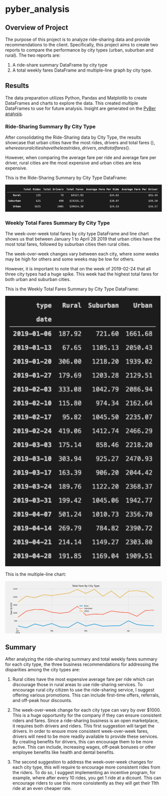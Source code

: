 # pyber_analysis

## Overview of Project

The purpose of this project is to analyze ride-sharing data and provide recommendations to the client. Specifically, this project aims to create two reports to compare the performance by city types (urban, suburban and rural). The two reports are:

1. A ride-share summary DataFrame by city type 
2. A total weekly fares DataFrame and multiple-line graph by city type. 

## Results

The data preparation utilizes Python, Pandas and Matplotlib to create DataFrames and charts to explore the data. This created multiple DataFrames to use for future analysis. Insight are generated on the <a href="PyBer_Challenge.ipynb">PyBer analysis</a>. 

### Ride-Sharing Summary By City Type

After consolidating the Ride-Sharing data by City Type, the results showcase that urban cities have the most rides, drivers and total fares ($), whereas rural cities have the least rides, drivers, and total fares ($).

However, when comparing the average fare per ride and average fare per driver, rural cities are the most expensive and urban cities are less expensive. 

This is the Ride-Sharing Summary by City Type DataFrame:

<img src="Analysis/Pyber_Summary_DataFrame.png" width="700">

### Weekly Total Fares Summary By City Type

The week-over-week total fares by city type DataFrame and line chart shows us that between January 1 to April 28 2019 that urban cities have the most total fares, followed by suburban cities then rural cities.

The week-over-week changes vary between each city, where some weeks may be high for others and some weeks may be low for others. 

However, it is important to note that on the week of 2019-02-24 that all three city types had a huge spike. This week had the highest total fares for both urban and suburban cities. 

This is the Weekly Total Fares Summary by City Type DataFrame:

<img src="Analysis/PyBer_Fare_Summary_DataFrame.png" width="500">

This is the multiple-line chart:

<img src="Analysis/PyBer_Fare_Summary.png" width="800">

## Summary

After analyzing the ride-sharing summary and total weekly fares summary for each city type, the three business recommendations for addressing the disparities among the city types are: 

1. Rural cities have the most expensive average fare per ride which can discourage those in rural areas to use ride-sharing services. To encourage rural city citizen to use the ride-sharing service, I suggest offering various promotions. This can include first-time offers, referrals, and off-peak hour discounts. 

2. The week-over-week change for each city type can vary by over $1000. This is a huge opportunity for the company if they can ensure consistent riders and fares. Since a ride-sharing business is an open marketplace, it requires both drivers and riders. This first suggestion will target the drivers. In order to ensure more consistent week-over-week fares, drivers will need to be more readily available to provide these services. By creating benefits for drivers, this can encourage them to be more active. This can include, increasing wages, off-peak bonuses or other employee benefits like health and dental benefits. 

3. The second suggestion to address the week-over-week changes for each city type, this will require to encourage more consistent rides from the riders. To do so, I suggest implementing an incentive program, for example, where after every 10 rides, you get 1 ride at a dicount. This can encourage riders to use this more consistently as they will get their 11th ride at an even cheaper rate. 
